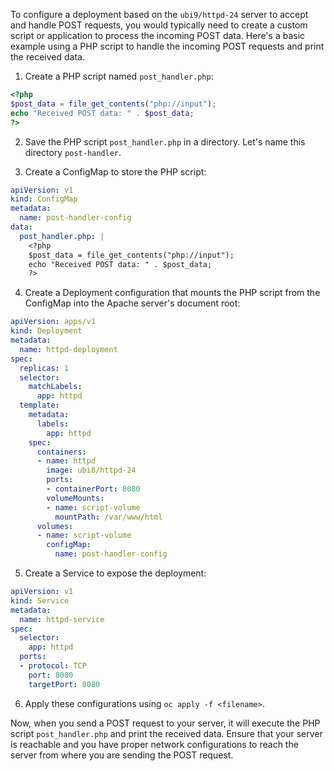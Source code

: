 To configure a deployment based on the `ubi9/httpd-24` server to accept and handle POST requests, you would typically need to create a custom script or application to process the incoming POST data. Here's a basic example using a PHP script to handle the incoming POST requests and print the received data. 

1. Create a PHP script named `post_handler.php`:

```php
<?php
$post_data = file_get_contents("php://input");
echo "Received POST data: " . $post_data;
?>
```

2. Save the PHP script `post_handler.php` in a directory. Let's name this directory `post-handler`.

3. Create a ConfigMap to store the PHP script:

```yaml
apiVersion: v1
kind: ConfigMap
metadata:
  name: post-handler-config
data:
  post_handler.php: |
    <?php
    $post_data = file_get_contents("php://input");
    echo "Received POST data: " . $post_data;
    ?>
```

4. Create a Deployment configuration that mounts the PHP script from the ConfigMap into the Apache server's document root:

```yaml
apiVersion: apps/v1
kind: Deployment
metadata:
  name: httpd-deployment
spec:
  replicas: 1
  selector:
    matchLabels:
      app: httpd
  template:
    metadata:
      labels:
        app: httpd
    spec:
      containers:
      - name: httpd
        image: ubi8/httpd-24
        ports:
        - containerPort: 8080
        volumeMounts:
        - name: script-volume
          mountPath: /var/www/html
      volumes:
      - name: script-volume
        configMap:
          name: post-handler-config
```

5. Create a Service to expose the deployment:

```yaml
apiVersion: v1
kind: Service
metadata:
  name: httpd-service
spec:
  selector:
    app: httpd
  ports:
  - protocol: TCP
    port: 8080
    targetPort: 8080
```

6. Apply these configurations using `oc apply -f <filename>`.

Now, when you send a POST request to your server, it will execute the PHP script `post_handler.php` and print the received data. Ensure that your server is reachable and you have proper network configurations to reach the server from where you are sending the POST request.
